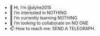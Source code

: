 - 👋 Hi, I’m @dyhe2015
- 👀 I’m interested in NOTHING
- 🌱 I’m currently learning NOTHING
- 💞️ I’m looking to collaborate on NO ONE
- 📫 How to reach me: SEND A TELEGRAPH.

<!---
dyhe2015/dyhe2015 is a ✨ special ✨ repository because its `README.md` (this file) appears on your GitHub profile.
You can click the Preview link to take a look at your changes.
--->
